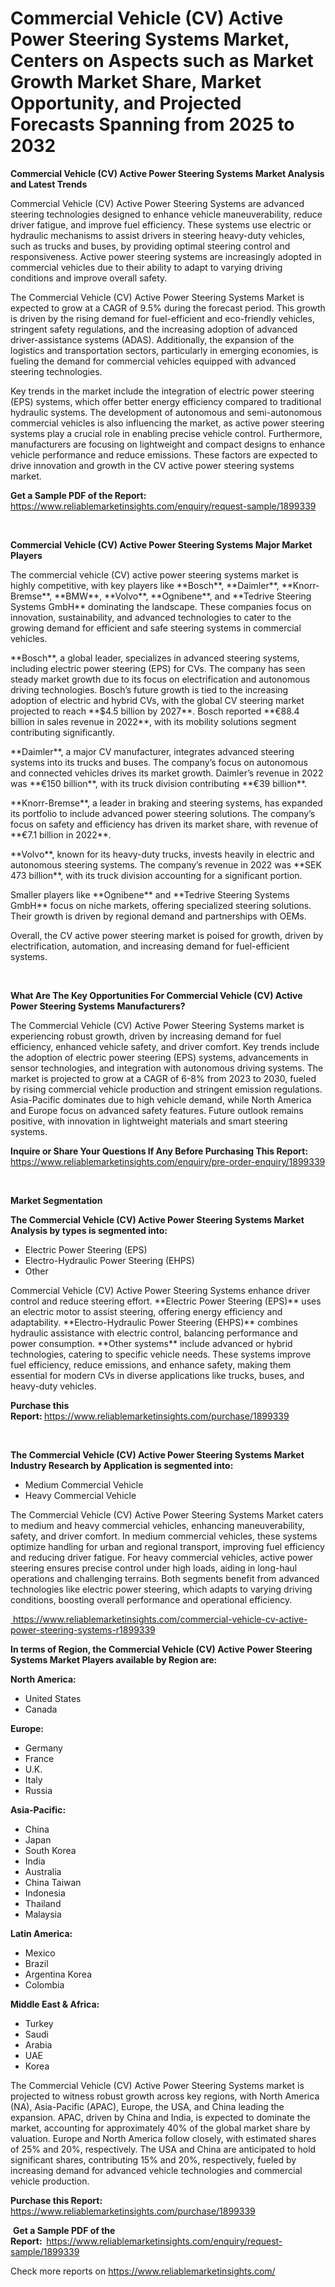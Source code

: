 <p><h1>Commercial Vehicle  (CV) Active Power Steering Systems Market, Centers on Aspects such as Market Growth Market Share, Market Opportunity, and Projected Forecasts Spanning from 2025 to 2032</h1></p><p><strong>Commercial Vehicle  (CV) Active Power Steering Systems Market Analysis and Latest Trends</strong></p>
<p><p>Commercial Vehicle (CV) Active Power Steering Systems are advanced steering technologies designed to enhance vehicle maneuverability, reduce driver fatigue, and improve fuel efficiency. These systems use electric or hydraulic mechanisms to assist drivers in steering heavy-duty vehicles, such as trucks and buses, by providing optimal steering control and responsiveness. Active power steering systems are increasingly adopted in commercial vehicles due to their ability to adapt to varying driving conditions and improve overall safety.</p><p>The Commercial Vehicle (CV) Active Power Steering Systems Market is expected to grow at a CAGR of 9.5% during the forecast period. This growth is driven by the rising demand for fuel-efficient and eco-friendly vehicles, stringent safety regulations, and the increasing adoption of advanced driver-assistance systems (ADAS). Additionally, the expansion of the logistics and transportation sectors, particularly in emerging economies, is fueling the demand for commercial vehicles equipped with advanced steering technologies.</p><p>Key trends in the market include the integration of electric power steering (EPS) systems, which offer better energy efficiency compared to traditional hydraulic systems. The development of autonomous and semi-autonomous commercial vehicles is also influencing the market, as active power steering systems play a crucial role in enabling precise vehicle control. Furthermore, manufacturers are focusing on lightweight and compact designs to enhance vehicle performance and reduce emissions. These factors are expected to drive innovation and growth in the CV active power steering systems market.</p></p>
<p><strong>Get a Sample PDF of the Report:&nbsp;</strong> <a href="https://www.reliablemarketinsights.com/enquiry/request-sample/1899339?utm_campaign=1938&utm_medium=2&utm_source=Github&utm_content=ia&utm_term=24012025&utm_id=commercial-vehicle-cv-active-power-steering-systems">https://www.reliablemarketinsights.com/enquiry/request-sample/1899339</a></p>
<p>&nbsp;</p>
<p><strong>Commercial Vehicle  (CV) Active Power Steering Systems Major Market Players</strong></p>
<p><p>The commercial vehicle (CV) active power steering systems market is highly competitive, with key players like **Bosch**, **Daimler**, **Knorr-Bremse**, **BMW**, **Volvo**, **Ognibene**, and **Tedrive Steering Systems GmbH** dominating the landscape. These companies focus on innovation, sustainability, and advanced technologies to cater to the growing demand for efficient and safe steering systems in commercial vehicles.</p><p>**Bosch**, a global leader, specializes in advanced steering systems, including electric power steering (EPS) for CVs. The company has seen steady market growth due to its focus on electrification and autonomous driving technologies. Bosch’s future growth is tied to the increasing adoption of electric and hybrid CVs, with the global CV steering market projected to reach **$4.5 billion by 2027**. Bosch reported **€88.4 billion in sales revenue in 2022**, with its mobility solutions segment contributing significantly.</p><p>**Daimler**, a major CV manufacturer, integrates advanced steering systems into its trucks and buses. The company’s focus on autonomous and connected vehicles drives its market growth. Daimler’s revenue in 2022 was **€150 billion**, with its truck division contributing **€39 billion**.</p><p>**Knorr-Bremse**, a leader in braking and steering systems, has expanded its portfolio to include advanced power steering solutions. The company’s focus on safety and efficiency has driven its market share, with revenue of **€7.1 billion in 2022**.</p><p>**Volvo**, known for its heavy-duty trucks, invests heavily in electric and autonomous steering systems. The company’s revenue in 2022 was **SEK 473 billion**, with its truck division accounting for a significant portion.</p><p>Smaller players like **Ognibene** and **Tedrive Steering Systems GmbH** focus on niche markets, offering specialized steering solutions. Their growth is driven by regional demand and partnerships with OEMs.</p><p>Overall, the CV active power steering market is poised for growth, driven by electrification, automation, and increasing demand for fuel-efficient systems.</p></p>
<p>&nbsp;</p>
<p><strong>What Are The Key Opportunities For Commercial Vehicle  (CV) Active Power Steering Systems Manufacturers?</strong></p>
<p><p>The Commercial Vehicle (CV) Active Power Steering Systems market is experiencing robust growth, driven by increasing demand for fuel efficiency, enhanced vehicle safety, and driver comfort. Key trends include the adoption of electric power steering (EPS) systems, advancements in sensor technologies, and integration with autonomous driving systems. The market is projected to grow at a CAGR of 6-8% from 2023 to 2030, fueled by rising commercial vehicle production and stringent emission regulations. Asia-Pacific dominates due to high vehicle demand, while North America and Europe focus on advanced safety features. Future outlook remains positive, with innovation in lightweight materials and smart steering systems.</p></p>
<p><strong>Inquire or Share Your Questions If Any Before Purchasing This Report:</strong> <a href="https://www.reliablemarketinsights.com/enquiry/pre-order-enquiry/1899339?utm_campaign=1938&utm_medium=2&utm_source=Github&utm_content=ia&utm_term=24012025&utm_id=commercial-vehicle-cv-active-power-steering-systems">https://www.reliablemarketinsights.com/enquiry/pre-order-enquiry/1899339</a></p>
<p>&nbsp;</p>
<p><strong>Market Segmentation</strong></p>
<p><strong>The Commercial Vehicle  (CV) Active Power Steering Systems Market Analysis by types is segmented into:</strong></p>
<p><ul><li>Electric Power Steering (EPS)</li><li>Electro-Hydraulic Power Steering (EHPS)</li><li>Other</li></ul></p>
<p><p>Commercial Vehicle (CV) Active Power Steering Systems enhance driver control and reduce steering effort. **Electric Power Steering (EPS)** uses an electric motor to assist steering, offering energy efficiency and adaptability. **Electro-Hydraulic Power Steering (EHPS)** combines hydraulic assistance with electric control, balancing performance and power consumption. **Other systems** include advanced or hybrid technologies, catering to specific vehicle needs. These systems improve fuel efficiency, reduce emissions, and enhance safety, making them essential for modern CVs in diverse applications like trucks, buses, and heavy-duty vehicles.</p></p>
<p><strong>Purchase this Report:&nbsp;</strong><a href="https://www.reliablemarketinsights.com/purchase/1899339?utm_campaign=1938&utm_medium=2&utm_source=Github&utm_content=ia&utm_term=24012025&utm_id=commercial-vehicle-cv-active-power-steering-systems">https://www.reliablemarketinsights.com/purchase/1899339</a></p>
<p>&nbsp;</p>
<p><strong>The Commercial Vehicle  (CV) Active Power Steering Systems Market Industry Research by Application is segmented into:</strong></p>
<p><ul><li>Medium Commercial Vehicle</li><li>Heavy Commercial Vehicle</li></ul></p>
<p><p>The Commercial Vehicle (CV) Active Power Steering Systems Market caters to medium and heavy commercial vehicles, enhancing maneuverability, safety, and driver comfort. In medium commercial vehicles, these systems optimize handling for urban and regional transport, improving fuel efficiency and reducing driver fatigue. For heavy commercial vehicles, active power steering ensures precise control under high loads, aiding in long-haul operations and challenging terrains. Both segments benefit from advanced technologies like electric power steering, which adapts to varying driving conditions, boosting overall performance and operational efficiency.</p></p>
<p><a href="https://www.reliablemarketinsights.com/commercial-vehicle-cv-active-power-steering-systems-r1899339?utm_campaign=1938&utm_medium=2&utm_source=Github&utm_content=ia&utm_term=24012025&utm_id=commercial-vehicle-cv-active-power-steering-systems">&nbsp;https://www.reliablemarketinsights.com/commercial-vehicle-cv-active-power-steering-systems-r1899339</a></p>
<p><strong>In terms of Region, the Commercial Vehicle  (CV) Active Power Steering Systems Market Players available by Region are:</strong></p>
<p>
    <p> <strong> North America: </strong>
        <ul>
            <li>United States</li>
            <li>Canada</li>
        </ul>
        </p> 
    <p> <strong> Europe: </strong>
        <ul>
            <li>Germany</li>
            <li>France</li>
            <li>U.K.</li>
            <li>Italy</li>
            <li>Russia</li>
        </ul>
        </p> 
    <p> <strong> Asia-Pacific: </strong>
        <ul>
            <li>China</li>
            <li>Japan</li>
            <li>South Korea</li>
            <li>India</li>
            <li>Australia</li>
            <li>China Taiwan</li>
            <li>Indonesia</li>
            <li>Thailand</li>
            <li>Malaysia</li>
        </ul>
        </p> 
    <p> <strong> Latin America: </strong>
        <ul>
            <li>Mexico</li>
            <li>Brazil</li>
            <li>Argentina Korea</li>
            <li>Colombia</li>
        </ul>
        </p> 
    <p> <strong> Middle East & Africa: </strong>
        <ul>
            <li>Turkey</li>
            <li>Saudi</li>
            <li>Arabia</li>
            <li>UAE</li>
            <li>Korea</li>
        </ul>
    </p>
    </p>
<p><p>The Commercial Vehicle (CV) Active Power Steering Systems market is projected to witness robust growth across key regions, with North America (NA), Asia-Pacific (APAC), Europe, the USA, and China leading the expansion. APAC, driven by China and India, is expected to dominate the market, accounting for approximately 40% of the global market share by valuation. Europe and North America follow closely, with estimated shares of 25% and 20%, respectively. The USA and China are anticipated to hold significant shares, contributing 15% and 20%, respectively, fueled by increasing demand for advanced vehicle technologies and commercial vehicle production.</p></p>
<p><strong>Purchase this Report: </strong><a href="https://www.reliablemarketinsights.com/purchase/1899339?utm_campaign=1938&utm_medium=2&utm_source=Github&utm_content=ia&utm_term=24012025&utm_id=commercial-vehicle-cv-active-power-steering-systems">https://www.reliablemarketinsights.com/purchase/1899339</a></p>
<p>&nbsp;<strong>Get a Sample PDF of the Report:&nbsp;&nbsp;</strong><a href="https://www.reliablemarketinsights.com/enquiry/request-sample/1899339?utm_campaign=1938&utm_medium=2&utm_source=Github&utm_content=ia&utm_term=24012025&utm_id=commercial-vehicle-cv-active-power-steering-systems">https://www.reliablemarketinsights.com/enquiry/request-sample/1899339</a></p>
<p><strong></strong></p>
<p>Check more reports on <a href="https://www.reliablemarketinsights.com/?utm_campaign=1938&utm_medium=2&utm_source=Github&utm_content=ia&utm_term=24012025&utm_id=commercial-vehicle-cv-active-power-steering-systems">https://www.reliablemarketinsights.com/</a></p>